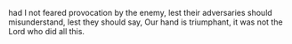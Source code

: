 had I not feared provocation by the enemy, lest their adversaries should misunderstand, lest they should say, Our hand is triumphant, it was not the Lord who did all this.
